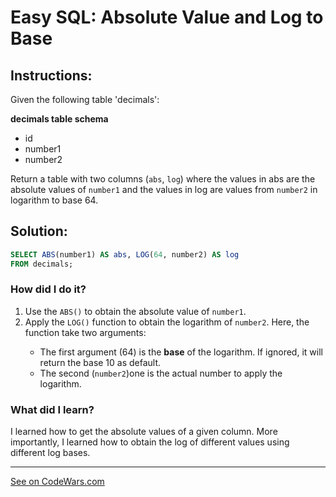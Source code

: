 <h1><strong>Easy SQL: Absolute Value and Log to Base</strong></h1>

<h2><strong>Instructions:</strong></h2>

<p>Given the following table 'decimals':</p>

<p><strong>decimals table schema</strong></p>
<ul>
    <li>id</li>
    <li>number1</li>
    <li>number2</li>
</ul>

<p> Return a table with two columns (<code>abs</code>, <code>log</code>) where the values in abs are the absolute values of <code>number1</code> and the values in log are values from <code>number2</code> in logarithm to base 64.</p>

<h2><strong>Solution:</strong></h2>

``` SQL
SELECT ABS(number1) AS abs, LOG(64, number2) AS log
FROM decimals;
```

<h3><b>How did I do it?</b></h3>
<p>
    <ol>
        <li> Use the <code>ABS()</code> to obtain the absolute value of <code>number1</code>.</li>
        <li> Apply the <code>LOG()</code> function to obtain the logarithm of <code>number2</code>. Here, the function take two arguments:</p></li>
        <ul>
            <li>The first argument (64) is the <strong>base</strong> of the logarithm. If ignored, it will return the base 10 as default.</li>
            <li>The second (<code>number2</code>)one is the actual number to apply the logarithm.</li>
        </ul>
    </ol>
</p>

<h3><strong>What did I learn?</strong></h3>
<p>I learned how to get the absolute values of a given column. More importantly, I learned how to obtain the log of different values using different log bases.</p>
<hr>
<a href='https://www.codewars.com/kata/594a8f2f7ca3c692a4000041/sql'>See on CodeWars.com</a>